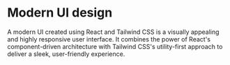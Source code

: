 # Modern UI design

A modern UI created using React and Tailwind CSS is a visually appealing and highly responsive user interface. It combines the power of React's component-driven architecture with Tailwind CSS's utility-first approach to deliver a sleek, user-friendly experience.